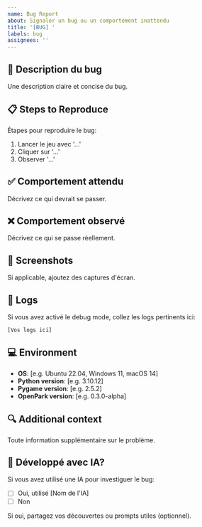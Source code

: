 ```yaml
---
name: Bug Report
about: Signaler un bug ou un comportement inattendu
title: '[BUG] '
labels: bug
assignees: ''
---
```


## 🐛 Description du bug

Une description claire et concise du bug.

## 📋 Steps to Reproduce

Étapes pour reproduire le bug:
1. Lancer le jeu avec '...'
2. Cliquer sur '...'
3. Observer '...'

## ✅ Comportement attendu

Décrivez ce qui devrait se passer.

## ❌ Comportement observé

Décrivez ce qui se passe réellement.

## 📸 Screenshots

Si applicable, ajoutez des captures d'écran.

## 📝 Logs

Si vous avez activé le debug mode, collez les logs pertinents ici:

```
[Vos logs ici]
```

## 💻 Environment

- **OS**: [e.g. Ubuntu 22.04, Windows 11, macOS 14]
- **Python version**: [e.g. 3.10.12]
- **Pygame version**: [e.g. 2.5.2]
- **OpenPark version**: [e.g. 0.3.0-alpha]

## 🔍 Additional context

Toute information supplémentaire sur le problème.

## 🤖 Développé avec IA?

Si vous avez utilisé une IA pour investiguer le bug:
- [ ] Oui, utilisé [Nom de l'IA]
- [ ] Non

Si oui, partagez vos découvertes ou prompts utiles (optionnel).
